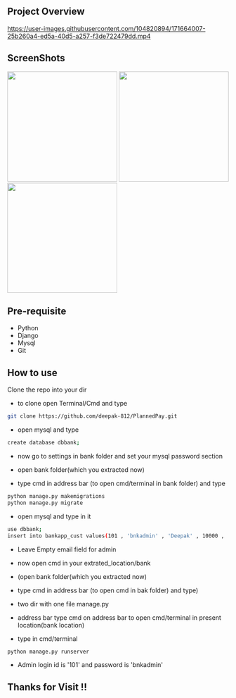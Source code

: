 ## Project Overview

https://user-images.githubusercontent.com/104820894/171664007-25b260a4-ed5a-40d5-a257-f3de722479dd.mp4

## ScreenShots
<p float="left">
<img src="https://user-images.githubusercontent.com/104820894/188601639-a658105e-f380-45cd-a5a9-e30ac240e893.jpg" width="250">
<img src="https://user-images.githubusercontent.com/104820894/188606683-3f2bd860-5f38-460b-ba94-bfb859bcc496.jpg" width="250">
<img src="https://user-images.githubusercontent.com/104820894/188604147-22a7ef42-069d-4a84-b1f8-812f4d0b63f2.jpg" width="250">
</p>


## Pre-requisite

- Python
- Django
- Mysql
- Git

## How to use

Clone the repo into your dir

- to clone open Terminal/Cmd and type 
```bash
git clone https://github.com/deepak-812/PlannedPay.git
```
- open mysql and type 
```bash 
create database dbbank;
```

- now go to settings in bank folder and set your mysql password section

- open bank folder(which you extracted now)

- type cmd in address bar (to open cmd/terminal in bank folder) and type 
```bash 
python manage.py makemigrations
python manage.py migrate
```

- open mysql and type in it 
```bash 
use dbbank;
insert into bankapp_cust values(101 , 'bnkadmin' , 'Deepak' , 10000 , '' , '2022-03-21' , 1)";
```
- Leave Empty email field for admin

- now open cmd in your extrated_location/bank

- (open bank folder(which you extracted now)

- type cmd in address bar (to open cmd in bak folder) and type)

- two dir with one file manage.py

- address bar type cmd on address bar to open cmd/terminal in present location(bank location)

- type in cmd/terminal 
```bash 
python manage.py runserver
```

- Admin login id is '101' and password is 'bnkadmin'

## Thanks for Visit !!
